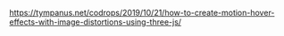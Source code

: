 https://tympanus.net/codrops/2019/10/21/how-to-create-motion-hover-effects-with-image-distortions-using-three-js/
